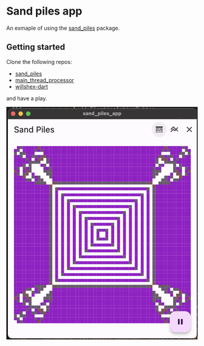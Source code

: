 # Sand piles app

An exmaple of using the [sand_piles](https://github.com/billy1380/sand_piles) package.

## Getting started

Clone the following repos:

- [sand_piles](https://github.com/billy1380/sand_piles)
- [main_thread_processor](https://github.com/billy1380/main_thread_processor)
- [willshex-dart](https://github.com/billy1380/willshex-dart)

and have a play.

![Screen shot of sand piles running on Mac OS](screenshot.png "Screen shot")
